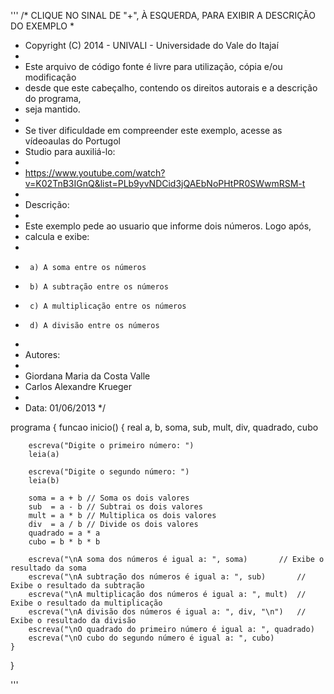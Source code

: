 '''
/* CLIQUE NO SINAL DE "+", À ESQUERDA, PARA EXIBIR A DESCRIÇÃO DO EXEMPLO
 *  
 * Copyright (C) 2014 - UNIVALI - Universidade do Vale do Itajaí
 * 
 * Este arquivo de código fonte é livre para utilização, cópia e/ou modificação
 * desde que este cabeçalho, contendo os direitos autorais e a descrição do programa, 
 * seja mantido.
 * 
 * Se tiver dificuldade em compreender este exemplo, acesse as vídeoaulas do Portugol 
 * Studio para auxiliá-lo:
 * 
 * https://www.youtube.com/watch?v=K02TnB3IGnQ&list=PLb9yvNDCid3jQAEbNoPHtPR0SWwmRSM-t
 * 
 * Descrição:
 * 
 * 	Este exemplo pede ao usuario que informe dois números. Logo após, 
 * 	calcula e exibe:
 * 	
 * 		a) A soma entre os números
 * 		b) A subtração entre os números
 * 		c) A multiplicação entre os números
 * 		d) A divisão entre os números
 * 
 * Autores:
 * 
 * 	Giordana Maria da Costa Valle
 * 	Carlos Alexandre Krueger
 * 	
 * Data: 01/06/2013
 */
 
programa
{
	funcao inicio()
	{
		real a, b, soma, sub, mult, div, quadrado, cubo
		
		escreva("Digite o primeiro número: ")
		leia(a)

		escreva("Digite o segundo número: ")
		leia(b)

		soma = a + b // Soma os dois valores
		sub  = a - b // Subtrai os dois valores
		mult = a * b // Multiplica os dois valores
		div  = a / b // Divide os dois valores
		quadrado = a * a
		cubo = b * b * b

		escreva("\nA soma dos números é igual a: ", soma) 		// Exibe o resultado da soma
		escreva("\nA subtração dos números é igual a: ", sub) 		// Exibe o resultado da subtração
		escreva("\nA multiplicação dos números é igual a: ", mult) 	// Exibe o resultado da multiplicação
		escreva("\nA divisão dos números é igual a: ", div, "\n") 	// Exibe o resultado da divisão
		escreva("\nO quadrado do primeiro número é igual a: ", quadrado)
		escreva("\nO cubo do segundo número é igual a: ", cubo)
	}
}

'''

